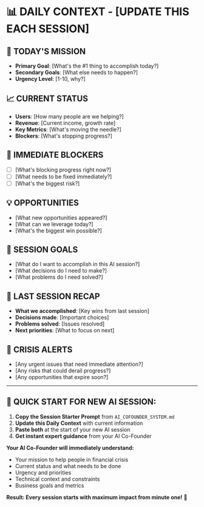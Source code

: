 # 📊 DAILY CONTEXT - [UPDATE THIS EACH SESSION]

## 🎯 TODAY'S MISSION
- **Primary Goal**: [What's the #1 thing to accomplish today?]
- **Secondary Goals**: [What else needs to happen?]
- **Urgency Level**: [1-10, why?]

## 📈 CURRENT STATUS
- **Users**: [How many people are we helping?]
- **Revenue**: [Current income, growth rate]
- **Key Metrics**: [What's moving the needle?]
- **Blockers**: [What's stopping progress?]

## 🚧 IMMEDIATE BLOCKERS
- [ ] [What's blocking progress right now?]
- [ ] [What needs to be fixed immediately?]
- [ ] [What's the biggest risk?]

## 💡 OPPORTUNITIES
- [What new opportunities appeared?]
- [What can we leverage today?]
- [What's the biggest win possible?]

## 🎯 SESSION GOALS
- [What do I want to accomplish in this AI session?]
- [What decisions do I need to make?]
- [What problems do I need solved?]

## 📝 LAST SESSION RECAP
- **What we accomplished**: [Key wins from last session]
- **Decisions made**: [Important choices]
- **Problems solved**: [Issues resolved]
- **Next priorities**: [What to focus on next]

## 🚨 CRISIS ALERTS
- [Any urgent issues that need immediate attention?]
- [Any risks that could derail progress?]
- [Any opportunities that expire soon?]

---

## 🎯 QUICK START FOR NEW AI SESSION:

1. **Copy the Session Starter Prompt** from `AI_COFOUNDER_SYSTEM.md`
2. **Update this Daily Context** with current information
3. **Paste both** at the start of your new AI session
4. **Get instant expert guidance** from your AI Co-Founder

**Your AI Co-Founder will immediately understand:**
- Your mission to help people in financial crisis
- Current status and what needs to be done
- Urgency and priorities
- Technical context and constraints
- Business goals and metrics

**Result: Every session starts with maximum impact from minute one!** 🚀
